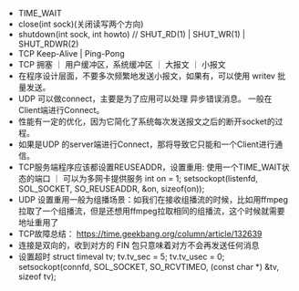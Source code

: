- TIME_WAIT
- close(int sock)(关闭读写两个方向)
- shutdown(int sock, int howto) // SHUT_RD(1) | SHUT_WR(1) | SHUT_RDWR(2)
- TCP Keep-Alive | Ping-Pong
- TCP 拥塞 ｜ 用户缓冲区，系统缓冲区 ｜ 大报文 ｜ 小报文
- 在程序设计层面，不要多次频繁地发送小报文，如果有，可以使用 writev 批量发送。
- UDP 可以做connect，主要是为了应用可以处理 异步错误消息。 一般在Client端进行Connect。
- 性能有一定的优化，因为它简化了系统每次发送报文之后的断开socket的过程。
- 如果是UDP 的server端进行Connect，那将导致它只能和一个Client进行通信。
- TCP服务端程序应该都设置REUSEADDR，设置重用: 使用一个TIME_WAIT状态的端口 ｜ 可以为多网卡提供服务
int on = 1;
setsockopt(listenfd, SOL_SOCKET, SO_REUSEADDR, &on, sizeof(on));
- UDP 设置重用一般为组播场景：如我们在接收组播流的时候，比如用ffmpeg拉取了一个组播流，但是还想用ffmpeg拉取相同的组播流，这个时候就需要地址重用了
- TCP故障总结： https://time.geekbang.org/column/article/132639
- 连接是双向的，收到对方的 FIN 包只意味着对方不会再发送任何消息
- 设置超时
struct timeval tv;
tv.tv_sec = 5;
tv.tv_usec = 0;
setsockopt(connfd, SOL_SOCKET, SO_RCVTIMEO, (const char *) &tv, sizeof tv);
